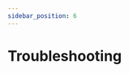 ```yaml
---
sidebar_position: 6
---
```


# Troubleshooting

<!-- TODO: add a video of how trouble shooting can be done -->